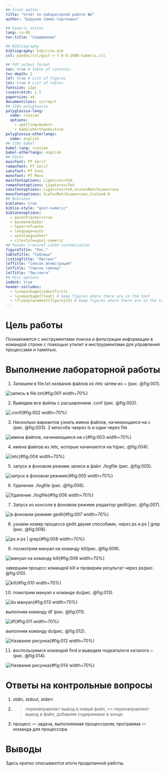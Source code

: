 ```yaml
---
## Front matter
title: "отчёт по лабораторной работе №6"
author: "Борунов Семён Сергеевич"

## Generic otions
lang: ru-RU
toc-title: "Содержание"

## Bibliography
bibliography: bib/cite.bib
csl: pandoc/csl/gost-r-7-0-5-2008-numeric.csl

## Pdf output format
toc: true # Table of contents
toc-depth: 2
lof: true # List of figures
lot: true # List of tables
fontsize: 12pt
linestretch: 1.5
papersize: a4
documentclass: scrreprt
## I18n polyglossia
polyglossia-lang:
  name: russian
  options:
	- spelling=modern
	- babelshorthands=true
polyglossia-otherlangs:
  name: english
## I18n babel
babel-lang: russian
babel-otherlangs: english
## Fonts
mainfont: PT Serif
romanfont: PT Serif
sansfont: PT Sans
monofont: PT Mono
mainfontoptions: Ligatures=TeX
romanfontoptions: Ligatures=TeX
sansfontoptions: Ligatures=TeX,Scale=MatchLowercase
monofontoptions: Scale=MatchLowercase,Scale=0.9
## Biblatex
biblatex: true
biblio-style: "gost-numeric"
biblatexoptions:
  - parentracker=true
  - backend=biber
  - hyperref=auto
  - language=auto
  - autolang=other*
  - citestyle=gost-numeric
## Pandoc-crossref LaTeX customization
figureTitle: "Рис."
tableTitle: "Таблица"
listingTitle: "Листинг"
lofTitle: "Список иллюстраций"
lotTitle: "Список таблиц"
lolTitle: "Листинги"
## Misc options
indent: true
header-includes:
  - \usepackage{indentfirst}
  - \usepackage{float} # keep figures where there are in the text
  - \floatplacement{figure}{H} # keep figures where there are in the text
---
```


# Цель работы

Познакомится с инструментами поиска и фильтрации информации в командой строке с помощью утилит и инструрментами для управления процессами и памятью.

# Выполнение лабораторной работы

1. Запишем в file.txt названия файлов из /etc затем из ~ (рис. @fig:001).

![запись в file.txt](image/1.png){#fig:001 width=70%}

2. Выведем все файлы с расширением .conf (рис. @fig:002).

![.conf](image/2.png){#fig:002 width=70%}

3. Несколько вариантов узнать имена файлов, начинающиеся на с (рис. @fig:003).
2 мпособа чаерез ls и один через file 

![имена файлов, начинающиеся на с](image/3.png){#fig:003 width=70%}

4. имена файлов из /etc, которые начинаются на h(рис. @fig:004).

![/etc](image/4.png){#fig:004 width=70%}

5. запуск в фоновом режиме записи в файл  ./logfile (рис. @fig:005).

![запуск в фоновом режиме](image/5.png){#fig:005 width=70%}

6. Удаление ./logfile (рис. @fig:006).

![Удаление ./logfile ](image/6.png){#fig:006 width=70%}

7. Запуск из консоли в фоновом режиме редактор gedit(рис. @fig:007).

![в фоновом режиме gedit](image/7.png){#fig:007 width=70%}


8. узнаем номер процесса gedit двумя способами, через ps и ps | grep (рис. @fig:008).

![ps и ps | grep](image/8.png){#fig:008 width=70%}


9. посмотрим мануал на команду kill(рис. @fig:009).

![мануал на команду kill](image/9.png){#fig:009 width=70%}


завершим процесс командой kill и проверим результат через ps(рис. @fig:010).

![kill](image/10.png){#fig:010 width=70%}


10. помотрим мануал к команде du(рис. @fig:013).

![du мануал](image/13.png){#fig:013 width=70%}

выполним команду df (рис. @fig:011).

![df](image/11.png){#fig:011 width=70%}

выполним команду du(рис. @fig:012).

![Название рисунка](image/12.png){#fig:012 width=70%}

11. воспользуемся командой find и выведем подкаталоги каталога ~(рис. @fig:014).

![Название рисунка](image/14.png){#fig:014 width=70%}

# Ответы на контрольные вопросы
1. stdin, stdout, stderr.

2. > перенаправляет вывод в новый файл, >> перенаправляет вывод в файл, добавляя содержимое в конце.

4.  процесс — задача, выполняемая процессором; программа — команда для процессора.




# Выводы

Здесь кратко описываются итоги проделанной работы.


